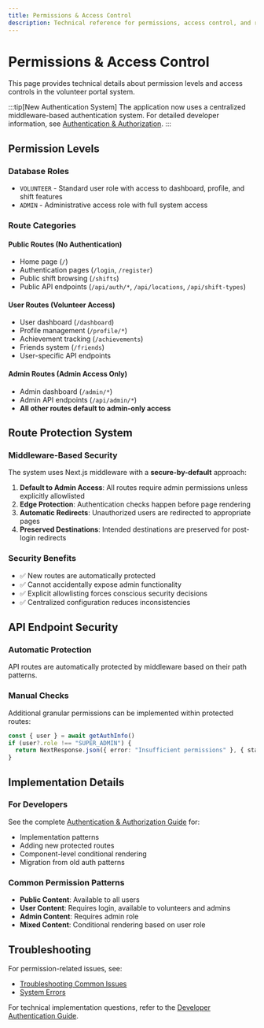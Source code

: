 ```yaml
---
title: Permissions & Access Control
description: Technical reference for permissions, access control, and route protection
---
```


# Permissions & Access Control

This page provides technical details about permission levels and access controls in the volunteer portal system.

:::tip[New Authentication System]
The application now uses a centralized middleware-based authentication system. For detailed developer information, see [Authentication & Authorization](/developers/authentication-authorization/).
:::

## Permission Levels

### Database Roles
- `VOLUNTEER` - Standard user role with access to dashboard, profile, and shift features
- `ADMIN` - Administrative access role with full system access

### Route Categories

#### Public Routes (No Authentication)
- Home page (`/`)
- Authentication pages (`/login`, `/register`)
- Public shift browsing (`/shifts`)
- Public API endpoints (`/api/auth/*`, `/api/locations`, `/api/shift-types`)

#### User Routes (Volunteer Access)
- User dashboard (`/dashboard`)
- Profile management (`/profile/*`)
- Achievement tracking (`/achievements`)
- Friends system (`/friends`)
- User-specific API endpoints

#### Admin Routes (Admin Access Only)
- Admin dashboard (`/admin/*`)
- Admin API endpoints (`/api/admin/*`)
- **All other routes default to admin-only access**

## Route Protection System

### Middleware-Based Security
The system uses Next.js middleware with a **secure-by-default** approach:

1. **Default to Admin Access**: All routes require admin permissions unless explicitly allowlisted
2. **Edge Protection**: Authentication checks happen before page rendering
3. **Automatic Redirects**: Unauthorized users are redirected to appropriate pages
4. **Preserved Destinations**: Intended destinations are preserved for post-login redirects

### Security Benefits
- ✅ New routes are automatically protected
- ✅ Cannot accidentally expose admin functionality
- ✅ Explicit allowlisting forces conscious security decisions
- ✅ Centralized configuration reduces inconsistencies

## API Endpoint Security

### Automatic Protection
API routes are automatically protected by middleware based on their path patterns.

### Manual Checks
Additional granular permissions can be implemented within protected routes:

```typescript
const { user } = await getAuthInfo()
if (user?.role !== "SUPER_ADMIN") {
  return NextResponse.json({ error: "Insufficient permissions" }, { status: 403 })
}
```

## Implementation Details

### For Developers
See the complete [Authentication & Authorization Guide](/developers/authentication-authorization/) for:
- Implementation patterns
- Adding new protected routes
- Component-level conditional rendering
- Migration from old auth patterns

### Common Permission Patterns
- **Public Content**: Available to all users
- **User Content**: Requires login, available to volunteers and admins
- **Admin Content**: Requires admin role
- **Mixed Content**: Conditional rendering based on user role

## Troubleshooting

For permission-related issues, see:
- [Troubleshooting Common Issues](/troubleshooting/common-issues/)
- [System Errors](/troubleshooting/system-errors/)

For technical implementation questions, refer to the [Developer Authentication Guide](/developers/authentication-authorization/).
